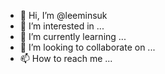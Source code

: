 - 👋 Hi, I’m @leeminsuk
- 👀 I’m interested in ...
- 🌱 I’m currently learning ...
- 💞️ I’m looking to collaborate on ...
- 📫 How to reach me ...

<!---
leeminsuk/leeminsuk is a ✨ special ✨ repository because its `README.md` (this file) appears on your GitHub profile.
You can click the Preview link to take a look at your changes.
--->
